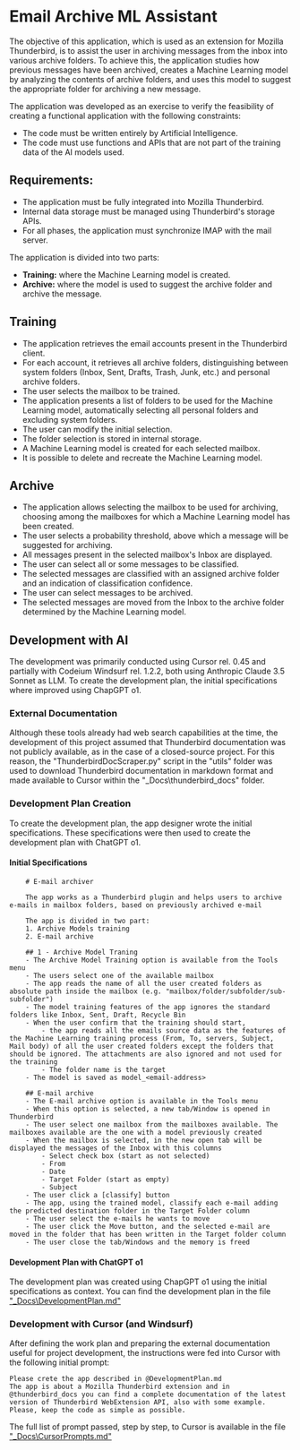 # Email Archive ML Assistant

The objective of this application, which is used as an extension for Mozilla Thunderbird, is to assist the user in archiving messages from the inbox into various archive folders.
To achieve this, the application studies how previous messages have been archived, creates a Machine Learning model by analyzing the contents of archive folders, and uses this model to suggest the appropriate folder for archiving a new message.

The application was developed as an exercise to verify the feasibility of creating a functional application with the following constraints:
- The code must be written entirely by Artificial Intelligence.
- The code must use functions and APIs that are not part of the training data of the AI models used.

## Requirements:
- The application must be fully integrated into Mozilla Thunderbird.
- Internal data storage must be managed using Thunderbird's storage APIs.
- For all phases, the application must synchronize IMAP with the mail server.

The application is divided into two parts:
- **Training:** where the Machine Learning model is created.
- **Archive:** where the model is used to suggest the archive folder and archive the message.

## Training
- The application retrieves the email accounts present in the Thunderbird client.
- For each account, it retrieves all archive folders, distinguishing between system folders (Inbox, Sent, Drafts, Trash, Junk, etc.) and personal archive folders.
- The user selects the mailbox to be trained.
- The application presents a list of folders to be used for the Machine Learning model, automatically selecting all personal folders and excluding system folders.
- The user can modify the initial selection.
- The folder selection is stored in internal storage.
- A Machine Learning model is created for each selected mailbox.
- It is possible to delete and recreate the Machine Learning model.

## Archive
- The application allows selecting the mailbox to be used for archiving, choosing among the mailboxes for which a Machine Learning model has been created.
- The user selects a probability threshold, above which a message will be suggested for archiving.
- All messages present in the selected mailbox's Inbox are displayed.
- The user can select all or some messages to be classified.
- The selected messages are classified with an assigned archive folder and an indication of classification confidence.
- The user can select messages to be archived.
- The selected messages are moved from the Inbox to the archive folder determined by the Machine Learning model.

## Development with AI
The development was primarily conducted using Cursor rel. 0.45 and partially with Codeium Windsurf rel. 1.2.2, both using Anthropic Claude 3.5 Sonnet as LLM.
To create the development plan, the initial specifications where improved using ChapGPT o1.


### External Documentation
Although these tools already had web search capabilities at the time, the development of this project assumed that Thunderbird documentation was not publicly available, as in the case of a closed-source project.
For this reason, the "ThunderbirdDocScraper.py" script in the "utils" folder was used to download Thunderbird documentation in markdown format and made available to Cursor within the "_Docs\thunderbird_docs" folder.

### Development Plan Creation

To create the development plan, the app designer wrote the initial specifications. 
These specifications were then used to create the development plan with ChatGPT o1.

#### Initial Specifications
```
    # E-mail archiver

    The app works as a Thunderbird plugin and helps users to archive e-mails in mailbox folders, based on previously archived e-mail

    The app is divided in two part:
    1. Archive Models training
    2. E-mail archive

    ## 1 - Archive Model Traning
    - The Archive Model Training option is available from the Tools menu
    - The users select one of the available mailbox
    - The app reads the name of all the user created folders as absolute path inside the mailbox (e.g. "mailbox/folder/subfolder/sub-subfolder")
    - The model training features of the app ignores the standard folders like Inbox, Sent, Draft, Recycle Bin
    - When the user confirm that the training should start, 
        - the app reads all the emails source data as the features of the Machine Learning training process (From, To, servers, Subject, Mail body) of all the user created folders except the folders that should be ignored. The attachments are also ignored and not used for the training
        - The folder name is the target
    - The model is saved as model_<email-address>

    ## E-mail archive
    - The E-mail archive option is available in the Tools menu
    - When this option is selected, a new tab/Window is opened in Thunderbird
    - The user select one mailbox from the mailboxes available. The mailboxes available are the one with a model previously created
    - When the mailbox is selected, in the new open tab will be displayed the messages of the Inbox with this columns
        - Select check box (start as not selected)
        - From
        - Date
        - Target Folder (start as empty)
        - Subject
    - The user click a [classify] button
    - The app, using the trained model, classify each e-mail adding the predicted destination folder in the Target Folder column
    - The user select the e-mails he wants to move
    - The user click the Move button, and the selected e-mail are moved in the folder that has been written in the Target folder column
    - The user close the tab/Windows and the memory is freed
```

#### Development Plan with ChatGPT o1
The development plan was created using ChapGPT o1 using the initial specifications as context.
You can find the development plan in the file ["_Docs\DevelopmentPlan.md"](_Docs\DevelopmentPlan.md)

### Development with Cursor (and Windsurf)

After defining the work plan and preparing the external documentation useful for project development, the instructions were fed into Cursor with the following initial prompt:
```
Please crete the app described in @DevelopmentPlan.md 
The app is about a Mozilla Thunderbird extension and in @thunderbird_docs you can find a complete documentation of the latest version of Thunderbird WebExtension API, also with some example.
Please, keep the code as simple as possible.
```

The full list of prompt passed, step by step, to Cursor is available in the file ["_Docs\CursorPrompts.md"](_Docs\CursorPrompts.md)

